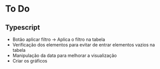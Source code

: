 # To Do

## Typescript
- Botão aplicar filtro -> Aplica o filtro na tabela
- Verificação dos elementos para evitar de entrar elementos vazios na tabela
- Manipulação da data para melhorar a visualização
- Criar os gráficos